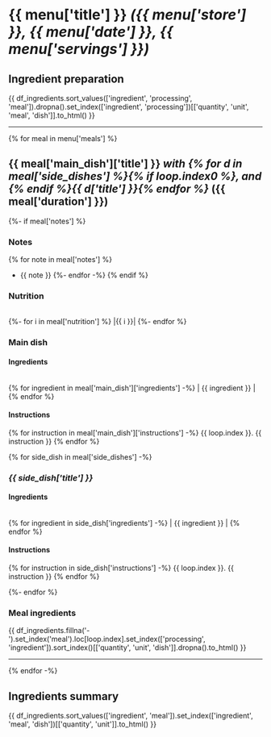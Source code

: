 # {{ menu['title'] }} *({{ menu['store'] }}, {{ menu['date'] }}, {{ menu['servings'] }})*

## Ingredient preparation

{{ df_ingredients.sort_values(['ingredient', 'processing', 'meal']).dropna().set_index(['ingredient', 'processing'])[['quantity', 'unit', 'meal', 'dish']].to_html() }}

------------------------------------------------------------------------
{% for meal in menu['meals'] %}
## {{ meal['main_dish']['title'] }} *with {% for d in meal['side_dishes'] %}{% if loop.index0 %}, and {% endif %}{{ d['title'] }}{% endfor %}* ({{ meal['duration'] }})

{%- if meal['notes'] %}

### Notes
{% for note in meal['notes'] %}
 - {{ note }}
{%- endfor -%}
{% endif %}

### Nutrition

|          |
|----------|
{%- for i in meal['nutrition'] %}
|{{ i }}|
{%- endfor %}

### Main dish

#### Ingredients

|      |
|------|
{% for ingredient in meal['main_dish']['ingredients'] -%}
| {{ ingredient }}    |
{% endfor %}

#### Instructions

{% for instruction in meal['main_dish']['instructions'] -%}
 {{ loop.index }}. {{ instruction }}
{% endfor %}

{% for side_dish in meal['side_dishes'] -%}
### *{{ side_dish['title'] }}*

#### Ingredients

|      |
|------|
{% for ingredient in side_dish['ingredients'] -%}
| {{ ingredient }}    |
{% endfor %}

#### Instructions

{% for instruction in side_dish['instructions'] -%}
 {{ loop.index }}. {{ instruction }}
{% endfor %}

{%- endfor %}

### Meal ingredients

{{ df_ingredients.fillna('-').set_index('meal').loc[loop.index].set_index(['processing', 'ingredient']).sort_index()[['quantity', 'unit', 'dish']].dropna().to_html() }}

------------------------------------------------------------------------
{% endfor -%}

## Ingredients summary

{{ df_ingredients.sort_values(['ingredient', 'meal']).set_index(['ingredient', 'meal', 'dish'])[['quantity', 'unit']].to_html() }}
